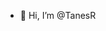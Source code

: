 - 👋 Hi, I’m @TanesR



<!---
TanesR/TanesR is a ✨ special ✨ repository because its `README.md` (this file) appears on your GitHub profile.
You can click the Preview link to take a look at your changes.
--->
